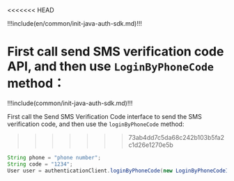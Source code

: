 <<<<<<< HEAD

!!!include(en/common/init-java-auth-sdk.md)!!!

First call send SMS verification code API, and then use `LoginByPhoneCode` method：
=======
!!!include(common/init-java-auth-sdk.md)!!!

First call the Send SMS Verification Code interface to send the SMS verification code, and then use the `loginByPhoneCode` method:
>>>>>>> 73ab4dd7c5da68c242b103b5fa2c1d26e1270e5b

```java
String phone = "phone number";
String code = "1234";
User user = authenticationClient.loginByPhoneCode(new LoginByPhoneCodeInput(phone, code)).execute();
```
